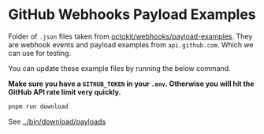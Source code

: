 # GitHub Webhooks Payload Examples

Folder of `.json` files taken from [octokit/webhooks/payload-examples](https://github.com/octokit/webhooks/blob/main/payload-examples/README.md). They are webhook events and payload examples from `api.github.com`. Which we can use for testing.

You can update these example files by running the below command.

**Make sure you have a `GITHUB_TOKEN` in your `.env`. Otherwise you will hit the GitHub API rate limit very quickly.**

```bash
pnpm run download
```

See [../bin/download/payloads](../bin/download/payloads)